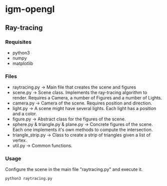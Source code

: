# igm-opengl

## Ray-tracing

### Requisites
 - python3
 - numpy
 - matplotlib

### Files
 - raytracing.py -> Main file that creates the scene and figures
 - scene.py -> Scene class. Implements the ray-tracing algorithm to render. Requires a Camera, a number of Figures and a number of Lights.
 - camera.py -> Camera of the scene. Requires position and direction.
 - light.py -> A scene might have several lights. Each light has a position and a color.
 - figure.py -> Abstract class for the figures of the scene.
 - sphere.py & triangle.py & plane.py -> Concrete figures of the scene. Each one implements it's own methods to compute the intersection.
 - triangle_strip.py -> Class to create a strip of triangles given a list of vertex.
 - util.py -> Common functions.

### Usage

Configure the scene in the main file "raytracing.py" and execute it.
```
python3 raytracing.py
```
